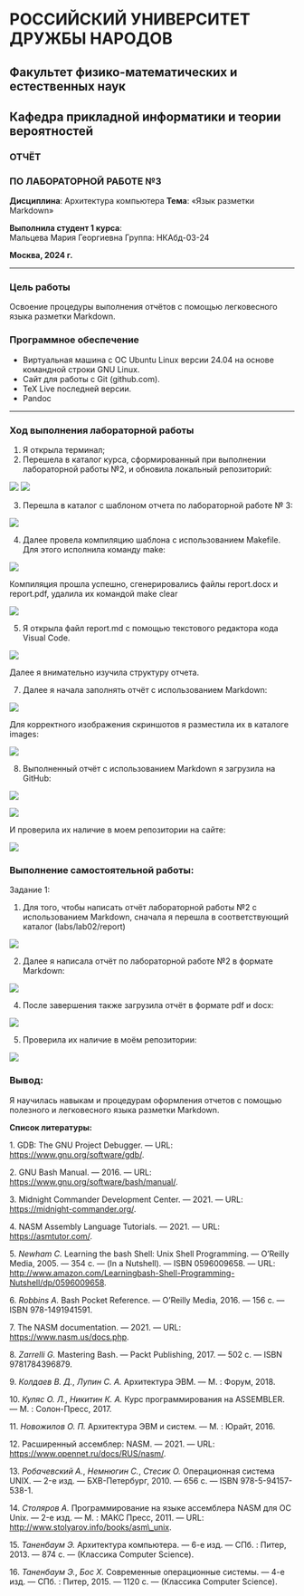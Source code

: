  # РОССИЙСКИЙ УНИВЕРСИТЕТ ДРУЖБЫ НАРОДОВ
## Факультет физико-математических и естественных наук
## Кафедра прикладной информатики и теории вероятностей  

### ОТЧЁТ  
### ПО ЛАБОРАТОРНОЙ РАБОТЕ №3  

**Дисциплина**: Архитектура компьютера
**Тема**: «Язык разметки Markdown»

**Выполнила студент 1 курса**:  
Мальцева Мария Георгиевна 
Группа: НКАбд-03-24 

**Москва, 2024 г.**

---

### Цель работы
Освоение процедуры выполнения отчётов с помощью легковесного языка разметки Markdown.

### Программное обеспечение
- Виртуальная машина с ОС Ubuntu Linux версии 24.04 на основе командной строки GNU Linux.
- Сайт для работы с Git (github.com).
- TeX Live последней версии.
- Pandoc
---

### Ход выполнения лабораторной работы
  1) Я открыла терминал;
  2) Перешела в каталог курса, сформированный при выполнении лабораторной работы №2, и обновила локальный репозиторий:

![](images/image001.png)
![](images/image002.png)

  3) Перешла в каталог с шаблоном отчета по лабораторной работе № 3:

![](images/image003.png)

  4) Далее провела компиляцию шаблона с использованием Makefile. Для этого исполнила команду make:

![](images/image004.png)

  Компиляция прошла успешно, сгенерировались файлы report.docx и report.pdf, удалила их командой make clear

![](images/image005.png)

  5) Я открыла файл report.md с помощью текстового редактора кода Visual Code.

![](images/image006.png)

  Далее я внимательно изучила структуру отчета.

  7) Далее я начала заполнять отчёт с использованием Markdown:

![](images/image007.png)

  Для корректного изображения скриншотов я разместила их в каталоге images:

![](images/image020.png)

  8) Выполненный отчёт с использованием Markdown я загрузила на GitHub:

![](images/image024.png)

![](images/image026.png)

  И проверила их наличие в моем репозитории на сайте:

![](images/image028.png)

### Выполнение самостоятельной работы:

  Задание 1:

  1) Для того, чтобы написать отчёт лабораторной работы №2 с использованием Markdown, сначала я перешла в соответствующий каталог (labs/lab02/report)

![](images/image030.png)

  2) Далее я написала отчёт по лабораторной работе №2 в формате Markdown:

![](images/image034.png)

  4) После завершения также загрузила отчёт в формате pdf и docx:

![](images/image038.png)

  5) Проверила их наличие в моём репозитории:

![](images/image040.png)

### Вывод: 
  Я научилась навыкам и процедурам оформления отчетов с помощью полезного и легковесного языка разметки Markdown.

**Список литературы:**

1\. GDB: The GNU Project Debugger. — URL: https://www.gnu.org/software/gdb/.

2\. GNU Bash Manual. — 2016. — URL: https://www.gnu.org/software/bash/manual/.

3\. Midnight Commander Development Center. — 2021. — URL: https://midnight-commander.org/.

4\. NASM Assembly Language Tutorials. — 2021. — URL: https://asmtutor.com/.

5\. *Newham C.* Learning the bash Shell: Unix Shell Programming. — O’Reilly Media, 2005. — 354 с. — (In a Nutshell). — ISBN 0596009658. — URL: http://www.amazon.com/Learningbash-Shell-Programming-Nutshell/dp/0596009658.

6\. *Robbins A.* Bash Pocket Reference. — O’Reilly Media, 2016. — 156 с. — ISBN 978-1491941591.

7\. The NASM documentation. — 2021. — URL: https://www.nasm.us/docs.php.

8\. *Zarrelli G.* Mastering Bash. — Packt Publishing, 2017. — 502 с. — ISBN 9781784396879.

9\. *Колдаев В. Д.*, *Лупин С. А.* Архитектура ЭВМ. — М. : Форум, 2018.

10\. *Куляс О. Л.*, *Никитин К. А.* Курс программирования на ASSEMBLER. — М. : Солон-Пресс, 2017.

11\. *Новожилов О. П.* Архитектура ЭВМ и систем. — М. : Юрайт, 2016.

12\. Расширенный ассемблер: NASM. — 2021. — URL: https://www.opennet.ru/docs/RUS/nasm/.

13\. *Робачевский А.*, *Немнюгин С.*, *Стесик О.* Операционная система UNIX. — 2-е изд. — БХВ-Петербург, 2010. — 656 с. — ISBN 978-5-94157-538-1.

14\. *Столяров А.* Программирование на языке ассемблера NASM для ОС Unix. — 2-е изд. — М. : МАКС Пресс, 2011. — URL: http://www.stolyarov.info/books/asm\_unix.

15\. *Таненбаум Э.* Архитектура компьютера. — 6-е изд. — СПб. : Питер, 2013. — 874 с. — (Классика Computer Science).

16\. *Таненбаум Э.*, *Бос Х.* Современные операционные системы. — 4-е изд. — СПб. : Питер, 2015. — 1120 с. — (Классика Computer Science).
